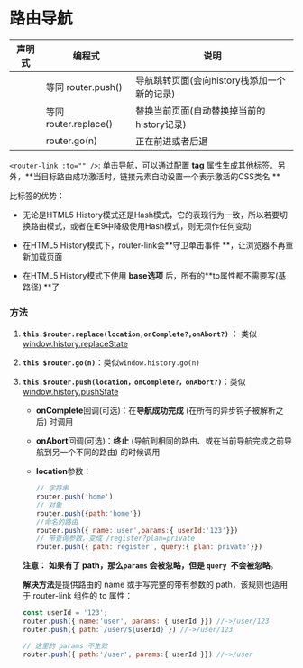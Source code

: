# 路由导航

| 声明式                       | 编程式               | 说明                                        |
| ---------------------------- | -------------------- | ------------------------------------------- |
| <router-link :to="">         | 等同 router.push()   | 导航跳转页面(会向history栈添加一个新的记录) |
| <router-link :to="" replace> | 等同router.replace() | 替换当前页面(自动替换掉当前的history记录)   |
|                              | router.go(n)         | 正在前进或者后退                            |

`<router-link :to="" />`: 单击导航，可以通过配置 **tag** 属性生成其他标签。另外，**当目标路由成功激活时，链接元素自动设置一个表示激活的CSS类名 **

比<a>标签的优势：

* 无论是HTML5 History模式还是Hash模式，它的表现行为一致，所以若要切换路由模式，或者在IE9中降级使用Hash模式，则无须作任何变动

* 在HTML5 History模式下，router-link会**守卫单击事件 **，让浏览器不再重新加载页面
* 在HTML5 History模式下使用 **base选项** 后，所有的**to属性都不需要写(基路径) **了

### 方法

1. **`this.$router.replace(location,onComplete?,onAbort?)`** ： 类似[window.history.replaceState](https://developer.mozilla.org/en-US/docs/Web/API/History)

2. **`this.$router.go(n)`**：类似`window.history.go(n)`

3. **`this.$router.push(location，onComplete?，onAbort?)`**：类似[window.history.pushState](https://developer.mozilla.org/en-US/docs/Web/API/History)

   * **onComplete**回调(可选)：在**导航成功完成** (在所有的异步钩子被解析之后) 时调用
   * **onAbort**回调(可选)：**终止** (导航到相同的路由、或在当前导航完成之前导航到另一个不同的路由) 的时候调用

   * **location**参数：

     ```javascript
     // 字符串
     router.push('home')
     // 对象
     router.push({path:'home'})
     //命名的路由
     router.push({ name:'user',params:{ userId:'123'}})
     // 带查询参数，变成 /register?plan=private
     router.push({ path:'register', query:{ plan:'private'}})
     ```

   **注意：** **如果有了 path，那么`params` 会被忽略，但是 `query `不会被忽略**。

   **解决方法**是提供路由的 name 或手写完整的带有参数的 path，该规则也适用于 router-link 组件的 to 属性：

   ```javascript
   const userId = '123';
   router.push({ name:'user', params: { userId }}) //->/user/123
   router.push({ path:`/user/${userId}`}) //->/user/123
   
   // 这里的 params 不生效
   router.push({ path:'/user', params:{ userId }}) //->/user
   ```
   
   